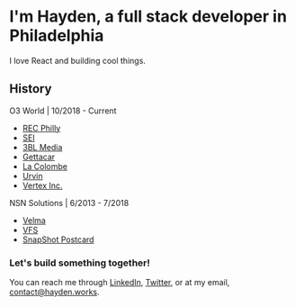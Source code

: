 # I'm Hayden, a full stack developer in Philadelphia
I love React and building cool things.

## History
O3 World | 10/2018 - Current
  - [REC Philly](https://www.recphilly.com)
  - [SEI](https://seic.com/)
  - [3BL Media](https://www.3blmedia.com)
  - [Gettacar](https://www.gettacar.com)
  - [La Colombe](https://www.lacolombe.com)
  - [Urvin](https://www.urvin.ai)
  - [Vertex Inc.](https://www.vertexinc.com)
  
NSN Solutions | 6/2013 - 7/2018
  - [Velma](https://www.meetvelma.com)
  - [VFS](https://www.meetvelma.com/products/vfs)
  - [SnapShot Postcard](https://www.snapshotpostcard.com)

### Let's build something together!
You can reach me through [LinkedIn](https://www.linkedin.com/in/hkjb/), [Twitter](https://twitter.com/teevee_boy), or at my email, [contact@hayden.works](mailto:contact@hayden.works).
